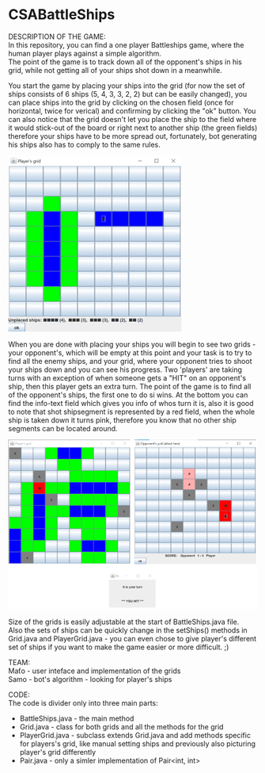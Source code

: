 # CSABattleShips

DESCRIPTION OF THE GAME:\
In this repository, you can find a one player Battleships game, where the human player plays against a simple algorithm.\
The point of the game is to track down all of the opponent's ships in his grid, while not getting all of your ships shot down in a meanwhile.

You start the game by placing your ships into the grid (for now the set of ships consists of 6 ships (5, 4, 3, 3, 2, 2) but can be easily changed), you can place ships into the grid by clicking on the chosen field (once for horizontal, twice for verical) and confirming by clicking the "ok" button. You can also notice that the grid doesn't let you place the ship to the field where it would stick-out of the board or right next to another ship (the green fields) therefore your ships have to be more spread out, fortunately, bot generating his ships also has to comply to the same rules.

![alt text](https://github.com/Jarwise/CSABattleShips/blob/main/setships.png?raw=true)

When you are done with placing your ships you will begin to see two grids - your opponent's, which will be empty at this point and your task is to try to find all the enemy ships, and your grid, where your opponent tries to shoot your ships down and you can see his progress.  Two 'players' are taking turns with an exception of when someone gets a "HIT" on an opponent's ship, then this player gets an extra turn. The point of the game is to find all of the opponent's ships, the first one to do si wins. At the bottom you can find the info-text field which gives you info of whos turn it is, also it is good to note that shot shipsegment is represented by a red field, when the whole ship is taken down it turns pink, therefore you know that no other ship segments can be located around.

![alt text](https://github.com/Jarwise/CSABattleShips/blob/main/game.png?raw=true)

Size of the grids is easily adjustable at the start of BattleShips.java file.\
Also the sets of ships can be quickly change in the setShips() methods in Grid.java and PlayerGrid.java - you can even chose to give player's different set of ships if you want to make the game easier or more difficult. ;)

TEAM:\
Maťo - user inteface and implementation of the grids\
Samo - bot's algorithm - looking for player's ships

CODE:\
The code is divider only into three main parts: 
 - BattleShips.java - the main method
 - Grid.java - class for both grids and all the methods for the grid
 - PlayerGrid.java - subclass extends Grid.java and add methods specific for players's grid, 
   like manual setting ships and previously also picturing player's grid differently
 - Pair.java - only a simler implementation of Pair<int, int>
